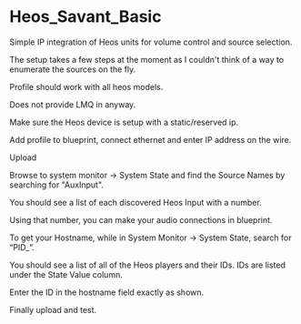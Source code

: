 # Heos_Savant_Basic
Simple IP integration of Heos units for volume control and source selection.


  The setup takes a few steps at the moment as I couldn't think of a way to enumerate the sources on the fly.
  
  Profile should work with all heos models.
  
  Does not provide LMQ in anyway.
  
  Make sure the Heos device is setup with a static/reserved ip.
  
  Add profile to blueprint, connect ethernet and enter IP address on the wire.
  
  Upload
  
  Browse to system monitor -> System State and find the Source Names by searching for "AuxInput".
  
  You should see a list of each discovered Heos Input with a number.
  
  Using that number, you can make your audio connections in blueprint.
  
  To get your Hostname, while in System Monitor -> System State, search for “PID_”. 
  
  You should see a list of all of the Heos players and their IDs. IDs are listed under the State Value column.
  
  Enter the ID in the hostname field exactly as shown.

  Finally upload and test.
